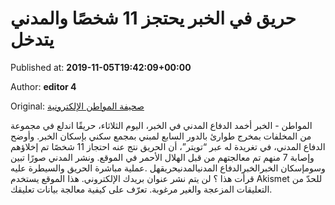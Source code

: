 
# حريق في الخبر يحتجز 11 شخصًا والمدني يتدخل

Published at: **2019-11-05T19:42:09+00:00**

Author: **editor 4**

Original: [صحيفة المواطن الإلكترونية](https://www.almowaten.net/2019/11/%D8%AD%D8%B1%D9%8A%D9%82-%D9%81%D9%8A-%D8%A7%D9%84%D8%AE%D8%A8%D8%B1-%D9%8A%D8%AD%D8%AA%D8%AC%D8%B2-11-%D8%B4%D8%AE%D8%B5%D9%8B%D8%A7-%D9%88%D8%A7%D9%84%D9%85%D8%AF%D9%86%D9%8A-%D9%8A%D8%AA%D8%AF/)

المواطن - الخبر
أخمد الدفاع المدني في الخبر، اليوم الثلاثاء، حريقًا اندلع في مجموعة من المخلفات بمخرج طوارئ بالدور السابع لمبني بمجمع سكني بإسكان الخبر.
وأوضح الدفاع المدني، في تغريدة له عبر “تويتر”، أن الحريق نتج عنه احتجاز 11 شخصًا تم إخلاؤهم وإصابة 7 منهم تم معالجتهم من قبل الهلال الأحمر في الموقع.
ونشر المدني صورًا تبين عملية مباشرة الحريق والسيطرة عليه.
‎وسومإسكان الخبرالخبرالدفاع المدنيالمدنيحريقهل قرأت هذا ؟
لن يتم نشر عنوان بريدك الإلكتروني.
هذا الموقع يستخدم Akismet للحدّ من التعليقات المزعجة والغير مرغوبة. تعرّف على كيفية معالجة بيانات تعليقك.
